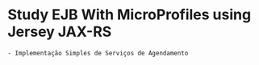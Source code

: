 # Study EJB With MicroProfiles using Jersey JAX-RS

    - Implementação Simples de Serviços de Agendamento    
